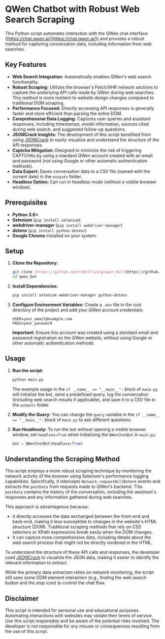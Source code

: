 # QWen Chatbot with Robust Web Search Scraping

This Python script automates interaction with the QWen chat interface ([https://chat.qwen.ai/](https://chat.qwen.ai/)) and provides a robust method for capturing conversation data, including information from web searches.

## Key Features

* **Web Search Integration:** Automatically enables QWen's web search functionality.
* **Robust Scraping:** Utilizes the browser's Fetch/XHR network sections to capture the underlying API calls made by QWen during web searches. This method is more resilient to website design changes compared to traditional DOM scraping.
* **Performance Focused:** Directly accessing API responses is generally faster and more efficient than parsing the entire DOM.
* **Comprehensive Data Logging:** Captures user queries and assistant responses, including timestamps, model information, sources cited during web search, and suggested follow-up questions.
* **JSONCrack Insights:** The development of this script benefited from using [JSONCrack](https://jsoncrack.com/) to easily visualize and understand the structure of the API responses.
* **Captcha Mitigation:** Designed to minimize the risk of triggering CAPTCHAs by using a standard QWen account created with an email and password (not using Google or other automatic authentication methods).
* **Data Export:** Saves conversation data to a CSV file (named with the current date) in the `outputs` folder.
* **Headless Option:** Can run in headless mode (without a visible browser window).

## Prerequisites

* **Python 3.6+**
* **Selenium** (`pip install selenium`)
* **webdriver-manager** (`pip install webdriver-manager`)
* **dotenv** (`pip install python-dotenv`)
* **Google Chrome** installed on your system.

## Setup

1.  **Clone the Repository:**
    ```bash
    git clone [https://github.com/rodolflying/qwen_bot](https://github.com/rodolflying/qwen_bot)
    cd qwen_bot
    ```

2.  **Install Dependencies:**
    ```bash
    pip install selenium webdriver-manager python-dotenv
    ```

3.  **Configure Environment Variables:**
    Create a `.env` file in the root directory of the project and add your QWen account credentials:
    ```
    USER=your_email@example.com
    PASS=your_password
    ```
    **Important:** Ensure this account was created using a standard email and password registration on the QWen website, without using Google or other automatic authentication methods.

## Usage

1.  **Run the script:**
    ```bash
    python main.py
    ```

    The example usage in the `if __name__ == "__main__":` block of `main.py` will initialize the bot, send a predefined query, log the conversation (including web search results if applicable), and save it to a CSV file in the `outputs` folder.

2.  **Modify the Query:**
    You can change the `query` variable in the `if __name__ == "__main__":` block of `main.py` to ask different questions.

3.  **Run Headlessly:**
    To run the bot without opening a visible browser window, set `headless=True` when initializing the `QWenChatBot` in `main.py`:
    ```python
    bot = QWenChatBot(headless=True)
    ```

## Understanding the Scraping Method

This script employs a more robust scraping technique by monitoring the network activity of the browser using Selenium's performance logging capabilities. Specifically, it intercepts `Network.requestWillBeSent` events and extracts the `postData` from requests made to QWen's backend. This `postData` contains the history of the conversation, including the assistant's responses and any information gathered during web searches.

This approach is advantageous because:

* It directly accesses the data exchanged between the front-end and back-end, making it less susceptible to changes in the website's HTML structure (DOM). Traditional scraping methods that rely on CSS selectors or XPath expressions break easily when the DOM changes.
* It can capture more comprehensive data, including details about the web search process that might not be directly rendered in the HTML.

To understand the structure of these API calls and responses, the developer used [JSONCrack](https://jsoncrack.com/) to visualize the JSON data, making it easier to identify the relevant information to extract.

While the primary data extraction relies on network monitoring, the script still uses some DOM element interaction (e.g., finding the web search button and the stop icon) to control the chat flow.

## Disclaimer

This script is intended for personal use and educational purposes. Automating interactions with websites may violate their terms of service. Use this script responsibly and be aware of the potential risks involved. The developer is not responsible for any misuse or consequences resulting from the use of this script.
